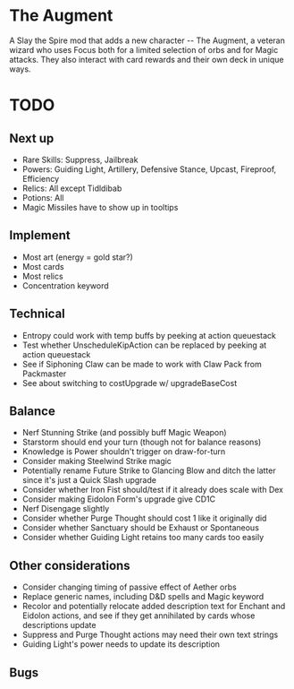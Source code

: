 # The Augment

A Slay the Spire mod that adds a new character -- The Augment, a veteran wizard who uses Focus both for a limited selection of orbs and for Magic attacks.  They also interact with card rewards and their own deck in unique ways.

# TODO

## Next up

* Rare Skills: Suppress, Jailbreak
* Powers: Guiding Light, Artillery, Defensive Stance, Upcast, Fireproof, Efficiency
* Relics: All except Tidldibab
* Potions: All
* Magic Missiles have to show up in tooltips

## Implement

* Most art (energy = gold star?)
* Most cards
* Most relics
* Concentration keyword

## Technical

* Entropy could work with temp buffs by peeking at action queuestack
* Test whether UnscheduleKipAction can be replaced by peeking at action queuestack
* See if Siphoning Claw can be made to work with Claw Pack from Packmaster
* See about switching to costUpgrade w/ upgradeBaseCost

## Balance
* Nerf Stunning Strike (and possibly buff Magic Weapon)
* Starstorm should end your turn (though not for balance reasons)
* Knowledge is Power shouldn't trigger on draw-for-turn
* Consider making Steelwind Strike magic
* Potentially rename Future Strike to Glancing Blow and ditch the latter since it's just a Quick Slash upgrade
* Consider whether Iron Fist should/test if it already does scale with Dex
* Consider making Eidolon Form's upgrade give CD1C
* Nerf Disengage slightly
* Consider whether Purge Thought should cost 1 like it originally did
* Consider whether Sanctuary should be Exhaust or Spontaneous
* Consider whether Guiding Light retains too many cards too easily

## Other considerations
* Consider changing timing of passive effect of Aether orbs
* Replace generic names, including D&D spells and Magic keyword
* Recolor and potentially relocate added description text for Enchant and Eidolon actions, and see if they get annihilated by cards whose descriptions update
* Suppress and Purge Thought actions may need their own text strings
* Guiding Light's power needs to update its description

## Bugs